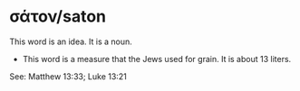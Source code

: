 # σάτον/saton
This word is an idea. It is a noun.
* This word is a measure that the Jews used for grain. It is about 13 liters.

See: Matthew 13:33; Luke 13:21
